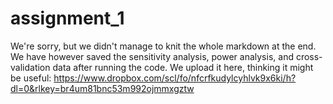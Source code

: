 # assignment_1
We're sorry, but we didn't manage to knit the whole markdown at the end. We have however saved the sensitivity analysis, power analysis, and cross-validation data after running the code. We upload it here, thinking it might be useful: https://www.dropbox.com/scl/fo/nfcrfkudylcyhlvk9x6ki/h?dl=0&rlkey=br4um81bnc53m992ojmmxgztw
